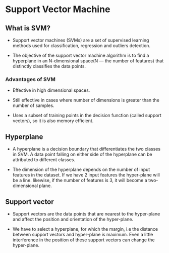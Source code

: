 # Support Vector Machine

## What is SVM?
- Support vector machines (SVMs) are a set of supervised learning methods used for classification, regression and outliers detection. 

- The objective of the support vector machine algorithm is to find a hyperplane in an N-dimensional space(N — the number of features) that distinctly classifies the data points.

### Advantages of SVM
- Effective in high dimensional spaces.

- Still effective in cases where number of dimensions is greater than the number of samples.

- Uses a subset of training points in the decision function (called support vectors), so it is also memory efficient.

## Hyperplane
- A hyperplane is a decision boundary that differentiates the two classes in SVM. A data point falling on either side of the hyperplane can be attributed to different classes. 

- The dimension of the hyperplane depends on the number of input features in the dataset. If we have 2 input features the hyper-plane will be a line. likewise, if the number of features is 3, it will become a two-dimensional plane.

## Support vector
- Support vectors are the data points that are nearest to the hyper-plane and affect the position and orientation of the hyper-plane. 

- We have to select a hyperplane, for which the margin, i.e the distance between support vectors and hyper-plane is maximum. Even a little interference in the position of these support vectors can change the hyper-plane.




